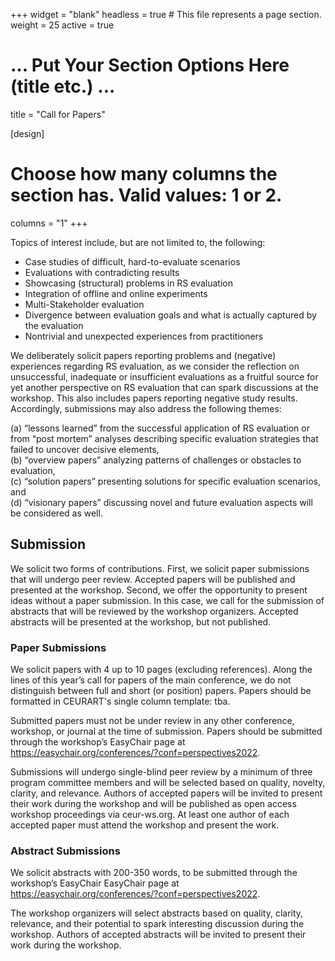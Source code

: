 +++
widget = "blank"
headless = true  # This file represents a page section.
weight = 25
active = true

# ... Put Your Section Options Here (title etc.) ...
title = "Call for Papers"

[design]
  # Choose how many columns the section has. Valid values: 1 or 2.
  columns = "1"
+++

Topics of interest include, but are not limited to, the following: 

* Case studies of difficult, hard-to-evaluate scenarios
* Evaluations with contradicting results
* Showcasing (structural) problems in RS evaluation
* Integration of offline and online experiments
* Multi-Stakeholder evaluation
* Divergence between evaluation goals and what is actually captured by the evaluation
* Nontrivial and unexpected experiences from practitioners

We deliberately solicit papers reporting problems and (negative) experiences regarding RS evaluation, as we consider the reflection on unsuccessful, inadequate or insufficient evaluations as a fruitful source for yet another perspective on RS evaluation that can spark discussions at the workshop. This also includes papers reporting negative study results. Accordingly, submissions may also address the following
themes: 

(a) “lessons learned” from the successful application of RS evaluation or from “post mortem” analyses describing specific evaluation strategies that failed to uncover decisive elements, <br> 
(b) “overview papers” analyzing patterns of challenges or obstacles to evaluation,   <br>
(c) “solution papers” presenting solutions for specific evaluation scenarios, and <br>
(d) “visionary papers” discussing novel and future evaluation aspects will be considered as well.


## Submission

We solicit two forms of contributions.
First, we solicit paper submissions that will undergo peer review. Accepted papers will be published and presented at the workshop.
Second, we offer the opportunity to present ideas without a paper submission. In this case, we call for the submission of abstracts that will be reviewed by the workshop organizers. Accepted abstracts will be presented at the workshop, but not published.


### Paper Submissions
We solicit papers with 4 up to 10 pages (excluding references). Along the lines of this year’s call for papers of the main conference, we do not distinguish between full and short (or position) papers. Papers should be formatted in CEURART's single column template: tba.

Submitted papers must not be under review in any other conference, workshop, or journal at the time of submission. Papers should be submitted through the workshop’s EasyChair page at https://easychair.org/conferences/?conf=perspectives2022. 

Submissions will undergo single-blind peer review by a minimum of three program committee members and will be selected based on quality, novelty, clarity, and relevance. Authors of accepted papers will be invited to present their work during the workshop and will be published as open access workshop proceedings via ceur-ws.org. At least one author of each accepted paper must attend the workshop and present the work.


### Abstract Submissions
We solicit abstracts with 200-350 words, to be submitted through the workshop’s EasyChair EasyChair page at https://easychair.org/conferences/?conf=perspectives2022.

The workshop organizers will select abstracts based on quality, clarity, relevance, and their potential to spark interesting discussion during the workshop. Authors of accepted abstracts will be invited to present their work during the workshop. 

